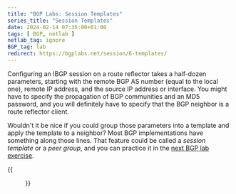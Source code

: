 ```yaml
---
title: "BGP Labs: Session Templates"
series_title: "Session Templates"
date: 2024-02-14 07:35:00+01:00
tags: [ BGP, netlab ]
netlab_tag: ignore
BGP_tag: lab
redirect: https://bgplabs.net/session/6-templates/
---
```

Configuring an IBGP session on a route reflector takes a half-dozen parameters, starting with the remote BGP AS number (equal to the local one), remote IP address, and the source IP address or interface. You might have to specify the propagation of BGP communities and an MD5 password, and you will definitely have to specify that the BGP neighbor is a route reflector client.

Wouldn't it be nice if you could group those parameters into a template and apply the template to a neighbor? Most BGP implementations have something along those lines. That feature could be called a *session template* or a *peer group*, and you can practice it in the [next BGP lab exercise](https://bgplabs.net/session/6-templates/).

{{<figure src="https://bgplabs.net/session/topology-session-templates.png">}}
